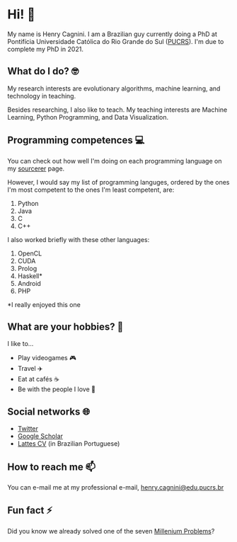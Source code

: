 # Hi! 👋

My name is Henry Cagnini. I am a Brazilian guy currently doing a PhD at Pontifícia Universidade Católica do Rio Grande do Sul ([PUCRS](https://www.pucrs.br/technology/graduate-program-in-computer-science/)). I'm due to complete my PhD in 2021.

## What do I do? 🤓

My research interests are evolutionary algorithms, machine learning, and technology in teaching. 

Besides researching, I also like to teach. My teaching interests are Machine Learning, Python Programming, and Data Visualization.

## Programming competences 💻

You can check out how well I'm doing on each programming language on my [sourcerer](https://sourcerer.io/henryzord) page.

However, I would say my list of programming languges, ordered by the ones I'm most competent to the ones I'm least competent, are:

1. Python
2. Java
3. C
4. C++

I also worked briefly with these other languages:

1. OpenCL
2. CUDA
3. Prolog
4. Haskell*
5. Android
6. PHP

\*I really enjoyed this one

## What are your hobbies? 🎨

I like to...

* Play videogames 🎮
* Travel ✈️
* Eat at cafés ☕
* Be with the people I love 💑

## Social networks 🌐

* [Twitter](https://twitter.com/henryzord)
* [Google Scholar](https://scholar.google.com.br/citations?user=0gBC24wAAAAJ&hl=en-US)
* [Lattes CV](http://lattes.cnpq.br/6346810782525797) (in Brazilian Portuguese)

## How to reach me 📫

You can e-mail me at my professional e-mail, [henry.cagnini@edu.pucrs.br](henry.cagnini@edu.pucrs.br)

## Fun fact ⚡

Did you know we already solved one of the seven [Millenium Problems](https://qr.ae/pNCQpm)? 
